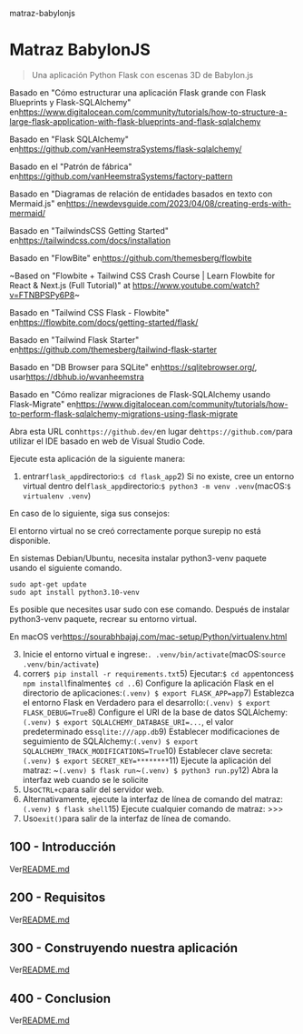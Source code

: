 matraz-babylonjs

# Matraz BabylonJS

> Una aplicación Python Flask con escenas 3D de Babylon.js

Basado en "Cómo estructurar una aplicación Flask grande con Flask Blueprints y Flask-SQLAlchemy" en<https://www.digitalocean.com/community/tutorials/how-to-structure-a-large-flask-application-with-flask-blueprints-and-flask-sqlalchemy>

Basado en "Flask SQLAlchemy" en<https://github.com/vanHeemstraSystems/flask-sqlalchemy/>

Basado en el "Patrón de fábrica" ​​en<https://github.com/vanHeemstraSystems/factory-pattern>

Basado en "Diagramas de relación de entidades basados ​​en texto con Mermaid.js" en<https://newdevsguide.com/2023/04/08/creating-erds-with-mermaid/>

Basado en "TailwindsCSS Getting Started" en<https://tailwindcss.com/docs/installation>

Basado en "FlowBite" en<https://github.com/themesberg/flowbite>

~Based on "Flowbite + Tailwind CSS Crash Course | Learn Flowbite for React & Next.js (Full Tutorial)" at <https://www.youtube.com/watch?v=FTNBPSPy6P8>~

Basado en "Tailwind CSS Flask - Flowbite" en<https://flowbite.com/docs/getting-started/flask/>

Basado en "Tailwind Flask Starter" en<https://github.com/themesberg/tailwind-flask-starter>

Basado en "DB Browser para SQLite" en<https://sqlitebrowser.org/>, usar<https://dbhub.io/wvanheemstra>

Basado en "Cómo realizar migraciones de Flask-SQLAlchemy usando Flask-Migrate" en<https://www.digitalocean.com/community/tutorials/how-to-perform-flask-sqlalchemy-migrations-using-flask-migrate>

Abra esta URL con`https://github.dev/`en lugar de`https://github.com/`para utilizar el IDE basado en web de Visual Studio Code.

Ejecute esta aplicación de la siguiente manera:

1) entrar`flask_app`directorio:`$ cd flask_app`2) Si no existe, cree un entorno virtual dentro del`flask_app`directorio:`$ python3 -m venv .venv`(macOS:`$ virtualenv .venv`)

En caso de lo siguiente, siga sus consejos:

El entorno virtual no se creó correctamente porque surepip no está
disponible.

En sistemas Debian/Ubuntu, necesita instalar python3-venv
paquete usando el siguiente comando.

    sudo apt-get update
    sudo apt install python3.10-venv

Es posible que necesites usar sudo con ese comando.  Después de instalar python3-venv
paquete, recrear su entorno virtual.

En macOS ver<https://sourabhbajaj.com/mac-setup/Python/virtualenv.html>

3) Inicie el entorno virtual e ingrese:`. .venv/bin/activate`(macOS:`source .venv/bin/activate`)
4) correr`$ pip install -r requirements.txt`5) Ejecutar:`$ cd app`entonces`$ npm install`finalmente`$ cd ..`6) Configure la aplicación Flask en el directorio de aplicaciones:`(.venv) $ export FLASK_APP=app`7) Establezca el entorno Flask en Verdadero para el desarrollo:`(.venv) $ export FLASK_DEBUG=True`8) Configure el URI de la base de datos SQLAlchemy:`(.venv) $ export SQLALCHEMY_DATABASE_URI=...`, el valor predeterminado es`sqlite:///app.db`9) Establecer modificaciones de seguimiento de SQLAlchemy:`(.venv) $ export SQLALCHEMY_TRACK_MODIFICATIONS=True`10) Establecer clave secreta:`(.venv) $ export SECRET_KEY=********`11) Ejecute la aplicación del matraz: ~`(.venv) $ flask run`~`(.venv) $ python3 run.py`12) Abra la interfaz web cuando se le solicite
13) Uso`CTRL+c`para salir del servidor web.
14) Alternativamente, ejecute la interfaz de línea de comando del matraz:`(.venv) $ flask shell`15) Ejecute cualquier comando de matraz: >>>
16) Uso`exit()`para salir de la interfaz de línea de comando.

## 100 - Introducción

Ver[README.md](./100/README.md)

## 200 - Requisitos

Ver[README.md](./200/README.md)

## 300 - Construyendo nuestra aplicación

Ver[README.md](./300/README.md)

## 400 - Conclusion

Ver[README.md](./400/README.md)
